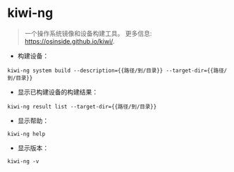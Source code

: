 # kiwi-ng

> 一个操作系统镜像和设备构建工具。
> 更多信息: <https://osinside.github.io/kiwi/>.

- 构建设备：

`kiwi-ng system build --description={{路径/到/目录}} --target-dir={{路径/到/目录}}`

- 显示已构建设备的构建结果：

`kiwi-ng result list --target-dir={{路径/到/目录}}`

- 显示帮助：

`kiwi-ng help`

- 显示版本：

`kiwi-ng -v`